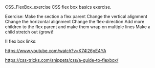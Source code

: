 CSS_FlexBox_exercise
CSS flex box basics exercise.

Exercise: Make the section a flex parent Change the vertical alignment Change the horizontal alignment Change the flex-direction Add more children to the flex parent and make them wrap on multiple lines Make a child stretch out (grow)!

!! flex box links:

https://www.youtube.com/watch?v=K74l26pE4YA

https://css-tricks.com/snippets/css/a-guide-to-flexbox/
